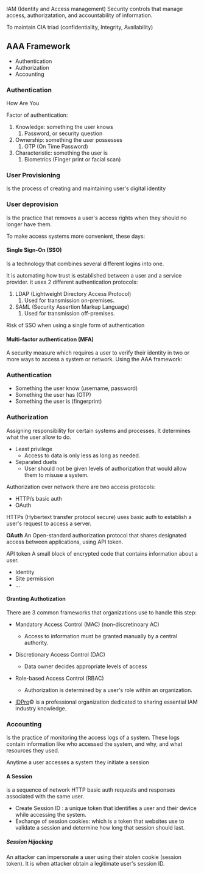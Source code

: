 IAM (Identity and Access management)
Security controls that manage access, authorizatation, and accountability of information.

To maintain CIA triad (confidentiality, Integrity, Availability)

## AAA Framework
- Authentication
- Authorization
- Accounting

### Authentication
How Are You

Factor of authentication:
1. Knowledge: something the user knows
	1. Password, or security question
2. Ownership: something the user possesses
	1. OTP (On Time Password)
3. Characteristic: something the user is
	1. Biometrics (Finger print or facial scan)

### User Provisioning
Is the process of creating and maintaining user's digital identity
### User deprovision
Is the practice that removes a user's access rights when they should no longer have them.

To make access systems more convenient, these days:
#### Single Sign-On (SSO)
Is a technology that combines several different logins into one.

It is automating how trust is established between a user and a service provider.
it uses 2 different authentication protocols:
1. LDAP (Lightweight Directory Access Protocol)
	1. Used for transmission on-premises.
2. SAML (Security Assertion Markup Language)
	1. Used for transmission off-premises.

Risk of SSO when using a single form of authentication
#### Multi-factor authentication (MFA)
A security measure which requires a user to verify their identity in two or more ways to access a system or network.
Using the AAA framework:

### Authentication
- Something the user know (username, password)
- Something the user has (OTP)
- Something the user is (fingerprint)

### Authorization
Assigning responsibility for certain systems and processes.
It determines what the user allow to do.

- Least privilege
	- Access to data is only less as long as needed.
- Separated duets
	- User should not be given levels of authorization that would allow them to misuse a system.

Authorization over network there are two access protocols:
- HTTP/s basic auth
- OAuth

HTTPs (Hybertext transfer protocol secure) uses basic auth to establish a user's request to access a server.

**OAuth** An Open-standard authorization protocol that shares designated access between applications, using API token.

API token
A small block of encrypted code that contains information about a user.
- Identity
- Site permission
- ...

#### Granting Authotization
There are 3 common frameworks that organizations use to handle this step:
- Mandatory Access Control (MAC) (non-discretinoary AC)
	- Access to information must be granted manually by a central authority.
- Discretionary Access Control (DAC)
	- Data owner decides appropriate levels of access
- Role-based Access Control (RBAC)
	- Authorization is determined by a user's role within an organization.

- [IDPro](https://idpro.org/)© is a professional organization dedicated to sharing essential IAM industry knowledge.
### Accounting
Is the practice of monitoring the access logs of a system.
These logs contain information like who accessed the system, and why, and what resources they used.

Anytime a user accesses a system they initiate a session

#### A Session
is a sequence of network HTTP basic auth requests and responses associated with the same user.

- Create Session ID : a unique token that identifies a user and their device while accessing the system.
- Exchange of session cookies: which is a token that websites use to validate a session and determine how long that session should last.

##### Session Hijacking
An attacker can impersonate a user using their stolen cookie (session token).
It is when attacker obtain a legitimate user's session ID.